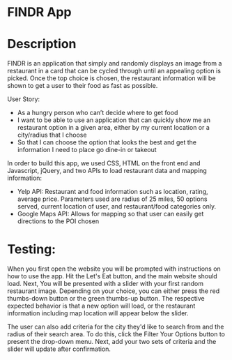 # FINDR App

# Description

FINDR is an application that simply and randomly displays an image from a restaurant in a card that can be cycled through until an appealing option is picked. Once the top choice is chosen, the restaurant information will be shown to get a user to their food as fast as possible.

User Story: 
* As a hungry person who can’t decide where to get food
* I want to be able to use an application that can quickly show me an restaurant option in a given area, either by my current location or a city/radius that I choose
* So that I can choose the option that looks the best and get the information I need to place go dine-in or takeout 

In order to build this app, we used CSS, HTML on the front end and Javascript, jQuery, and two APIs to load restaurant data and mapping information:

* Yelp API:  Restaurant and food information such as location, rating, average price. Parameters used are radius of 25 miles, 50 options served, current location of user, and restaurant/food categories only.
* Google Maps API: Allows for mapping so that user can easily get directions to the POI chosen

# Testing:

When you first open the website you will be prompted with instructions on how to use the app. Hit the Let's Eat button, and the main website should load. Next, You will be presented with a slider with your first random restaurant image. Depending on your choice, you can either press the red thumbs-down button or the green thumbs-up button. The respective expected behavior is that a new option will load, or the restaurant information including map location will appear below the slider.

The user can also add criteria for the city they'd like to search from and the radius of their search area. To do this, click the Filter Your Options button to present the drop-down menu. Next, add your two sets of criteria and the slider will update after confirmation.

